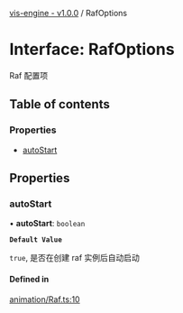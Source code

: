 [vis-engine - v1.0.0](../index.md) / RafOptions

# Interface: RafOptions

Raf 配置项

## Table of contents

### Properties

- [autoStart](RafOptions.md#autostart)

## Properties

### autoStart

• **autoStart**: `boolean`

**`Default Value`**

`true`, 是否在创建 raf 实例后自动启动

#### Defined in

[animation/Raf.ts:10](https://github.com/sakitam-gis/vis-engine/blob/master/src/animation/Raf.ts?at&#x3D;b650957#line&#x3D;10)

